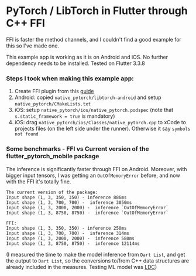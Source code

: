 # PyTorch / LibTorch in Flutter through C++ FFI

FFI is faster the method channels, and I couldn't find a good example for this so I've made one.

This example app is working as it is on Android and iOS. No further dependency needs to be installed. Tested on Flutter 3.3.8

### Steps I took when making this example app:
1. Create FFI plugin from this [guide](https://docs.flutter.dev/development/platform-integration/android/c-interop)
2. Android: copied `native_pytorch/libtorch-android` and setup `native_pytorch/CMakeLists.txt`
3. iOS: setup `native_pytorch/ios/native_pytorch.podspec` (note that `s.static_framework = true` is mandatory)
4. iOS: drag `native_pytorch/ios/Classes/native_pytorch.cpp` to xCode to projects files (on the left side under the runner). Otherwise it say `symbols not found`


### Some benchmarks - FFI vs Current version of the flutter_pytorch_mobile package

The inference is significantly faster through FFI on Android. Moreover, with bigger input tensors, I was getting an `OutOfMemoryError` before, and now with the FFI it's totally fine.

```
The current version of the package:
Input shape (1, 3, 350, 350) - inference 886ms
Input shape (1, 3, 700, 700) -  inference 3050ms
Input shape (1, 3, 2000, 2000) -  inference `OutOfMemoryError`
Input shape (1, 3, 8750, 8750) -  inference `OutOfMemoryError`

FFI:
Input shape (1, 3, 350, 350) - inference 250ms
Input shape (1, 3, 700, 700) -  inference 314ms
Input shape (1, 3, 2000, 2000) -  inference 580ms
Input shape (1, 3, 8750, 8750) -  inference 12114ms
```

(I measured the time to make the model inference from `Dart List`, and get the output to `Dart List`, so the conversions to/from C++ data structures are already included in the measures. Testing ML model was [LDC](https://github.com/xavysp/LDC))
